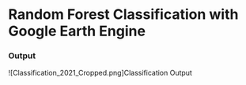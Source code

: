 # Random Forest Classification with Google Earth Engine
### Output
![Classification_2021_Cropped.png]Classification Output
